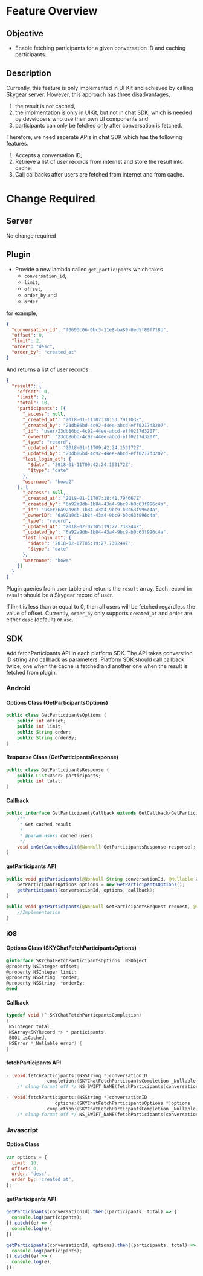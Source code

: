 # Feature Overview

## Objective

- Enable fetching participants for a given conversation ID and caching participants.

## Description

Currently, this feature is only implemented in UI Kit and achieved by calling Skygear server. However, this approach has three disadvantages,

1. the result is not cached,
2. the implmentation is only in UIKit, but not in chat SDK, which is needed by developers who use their own UI components and
3. participants can only be fetched only after conversation is fetched.

Therefore, we need seperate APIs in chat SDK which has the following features.

1. Accepts a conversation ID,
2. Retrieve a list of user records from internet and store the result into cache,
3. Call callbacks after users are fetched from internet and from cache.

# Change Required

## Server
No change required

## Plugin
- Provide a new lambda called `get_participants` which takes
    - `conversation_id`,
    - `limit`,
    - `offset`,
    - `order_by` and
    - `order`

for example,

```json
{
  "conversation_id": "f0693c06-0bc3-11e8-ba89-0ed5f89f718b",
  "offset": 0,
  "limit": 2,
  "order": "desc",
  "order_by": "created_at"
}
```

And returns a list of user records.

```json
{
  "result": {
    "offset": 0,
    "limit": 2,
    "total": 10,
    "participants": [{
      "_access": null,
      "_created_at": "2018-01-11T07:18:53.791103Z",
      "_created_by": "23db86bd-4c92-44ee-abcd-eff0217d3207",
      "_id": "user/23db86bd-4c92-44ee-abcd-eff0217d3207",
      "_ownerID": "23db86bd-4c92-44ee-abcd-eff0217d3207",
      "_type": "record",
      "_updated_at": "2018-01-11T09:42:24.153172Z",
      "_updated_by": "23db86bd-4c92-44ee-abcd-eff0217d3207",
      "last_login_at": {
        "$date": "2018-01-11T09:42:24.153172Z",
        "$type": "date"
      },
      "username": "howa2"
    }, {
      "_access": null,
      "_created_at": "2018-01-11T07:18:41.794667Z",
      "_created_by": "6a92a9db-1b84-43a4-9bc9-b0c63f996c4a",
      "_id": "user/6a92a9db-1b84-43a4-9bc9-b0c63f996c4a",
      "_ownerID": "6a92a9db-1b84-43a4-9bc9-b0c63f996c4a",
      "_type": "record",
      "_updated_at": "2018-02-07T05:19:27.738244Z",
      "_updated_by": "6a92a9db-1b84-43a4-9bc9-b0c63f996c4a",
      "last_login_at": {
        "$date": "2018-02-07T05:19:27.738244Z",
        "$type": "date"
      },
      "username": "howa"
    }]
  }
}
```
Plugin queries from `user` table and returns the `result` array.
Each record in `result` should be a Skygear record of user.

If limit is less than or equal to 0, then all users will be fetched regardless the value of offset.
Currently, `order_by` only supports `created_at` and `order` are either `desc` (default) or `asc`.

## SDK

Add fetchParticipants API in each platform SDK. The API takes converstion ID string and callback as parameters. Platform SDK should call callback twice, one when the cache is fetched and another one when the result is fetched from plugin.

### Android

#### Options Class (GetParticipantsOptions)
```java
public class GetParticipantsOptions {
    public int offset;
    public int limit;
    public String order;
    public String orderBy;
}
```

#### Response Class (GetParticipantsResponse)
```java
public class GetParticipantsResponse {
    public List<User> participants;
    public int total;
}
```


#### Callback
```java
public interface GetParticipantsCallback extends GetCallback<GetParticipantsResponse> {
    /**
     * Get cached result.
     *
     * @param users cached users
     */
    void onGetCachedResult(@NonNull GetParticipantsResponse response);
}
```
#### getParticipants API

```java
public void getParticipants(@NonNull String conversationId, @Nullable GetParticipantsCallback callback) {
    GetParticipantsOptions options = new GetParticipantsOptions();
    getParticipants(conversationId, options, callback);
}
```


```java
public void getParticipants(@NonNull GetParticipantsRequest request, @NonNull GetParticipantsOptions options, @Nullable GetParticipantsCallback callback) {
    //Implementation
}
```

### iOS

#### Options Class (SKYChatFetchParticipantsOptions)
```objectivec
@interface SKYChatFetchParticipantsOptions: NSObject
@property NSInteger offset;
@property NSInteger limit;
@property NSString  *order;
@property NSString  *orderBy;
@end
```


#### Callback
```objectivec
typedef void (^ SKYChatFetchParticpantsCompletion)
(
 NSInteger total,
 NSArray<SKYRecord *> * participants,
 BOOL isCached,
 NSError *_Nullable error) {
}
```

#### fetchParticipants API
```objectivec
- (void)fetchParticipants:(NSString *)conversationID
               completion:(SKYChatFetchParticpantsCompletion _Nullable)completion
    /* clang-format off */ NS_SWIFT_NAME(fetchParticipants(conversationID:completion:));
```

```objectivec
- (void)fetchParticipants:(NSString *)conversationID
                  options:(SKYChatFetchParticipantsOptions *)options
               completion:(SKYChatFetchParticpantsCompletion _Nullable)completion
    /* clang-format off */ NS_SWIFT_NAME(fetchParticipants(conversationID:options:completion:));
```

### Javascript

#### Option Class
```javascript
var options = {
  limit: 10,
  offset: 0,
  order: 'desc',
  order_by: 'created_at',
};
```

#### getParticipants API
```javascript
getParticipants(conversationId).then((participants, total) => {
  console.log(participants);
}).catch((e) => {
  console.log(e);
});
```

```javascript
getParticipants(conversationId, options).then((participants, total) => {
  console.log(participants);
}).catch((e) => {
  console.log(e);
});
```
